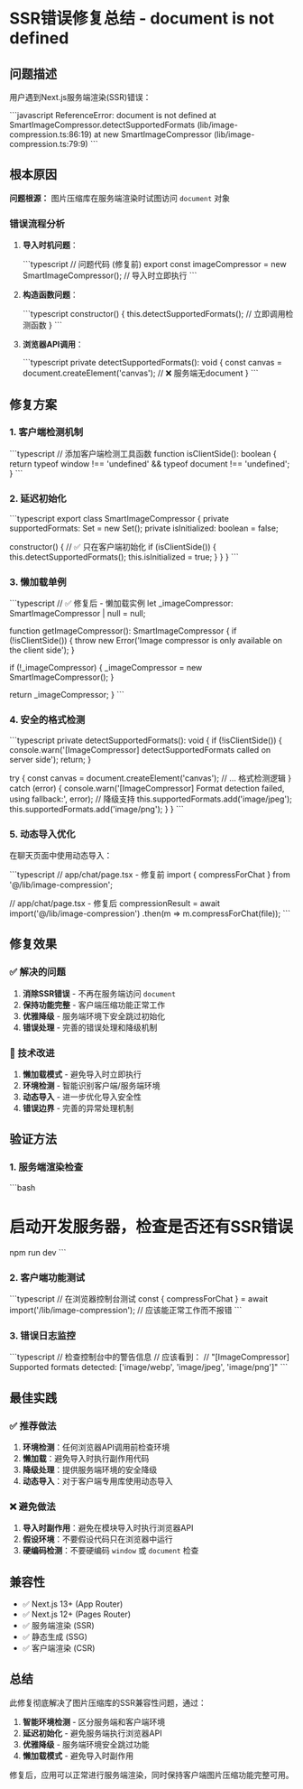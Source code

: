 # SSR错误修复总结 - document is not defined

## 问题描述

用户遇到Next.js服务端渲染(SSR)错误：

\`\`\`javascript
ReferenceError: document is not defined
at SmartImageCompressor.detectSupportedFormats (lib/image-compression.ts:86:19)
at new SmartImageCompressor (lib/image-compression.ts:79:9)
\`\`\`

## 根本原因

**问题根源：** 图片压缩库在服务端渲染时试图访问 `document` 对象

### 错误流程分析

1. **导入时机问题**：

   \`\`\`typescript
   // 问题代码 (修复前)
   export const imageCompressor = new SmartImageCompressor(); // 导入时立即执行
   \`\`\`

2. **构造函数问题**：

   \`\`\`typescript
   constructor() {
     this.detectSupportedFormats(); // 立即调用检测函数
   }
   \`\`\`

3. **浏览器API调用**：

   \`\`\`typescript
   private detectSupportedFormats(): void {
     const canvas = document.createElement('canvas'); // ❌ 服务端无document
   }
   \`\`\`

## 修复方案

### 1. 客户端检测机制

\`\`\`typescript
// 添加客户端检测工具函数
function isClientSide(): boolean {
  return typeof window !== 'undefined' && typeof document !== 'undefined';
}
\`\`\`

### 2. 延迟初始化

\`\`\`typescript
export class SmartImageCompressor {
  private supportedFormats: Set<string> = new Set();
  private isInitialized: boolean = false;

  constructor() {
    // ✅ 只在客户端初始化
    if (isClientSide()) {
      this.detectSupportedFormats();
      this.isInitialized = true;
    }
  }
}
\`\`\`

### 3. 懒加载单例

\`\`\`typescript
// ✅ 修复后 - 懒加载实例
let _imageCompressor: SmartImageCompressor | null = null;

function getImageCompressor(): SmartImageCompressor {
  if (!isClientSide()) {
    throw new Error('Image compressor is only available on the client side');
  }

  if (!_imageCompressor) {
    _imageCompressor = new SmartImageCompressor();
  }

  return _imageCompressor;
}
\`\`\`

### 4. 安全的格式检测

\`\`\`typescript
private detectSupportedFormats(): void {
  if (!isClientSide()) {
    console.warn('[ImageCompressor] detectSupportedFormats called on server side');
    return;
  }

  try {
    const canvas = document.createElement('canvas');
    // ... 格式检测逻辑
  } catch (error) {
    console.warn('[ImageCompressor] Format detection failed, using fallback:', error);
    // 降级支持
    this.supportedFormats.add('image/jpeg');
    this.supportedFormats.add('image/png');
  }
}
\`\`\`

### 5. 动态导入优化

在聊天页面中使用动态导入：

\`\`\`typescript
// app/chat/page.tsx - 修复前
import { compressForChat } from '@/lib/image-compression';

// app/chat/page.tsx - 修复后
compressionResult = await import('@/lib/image-compression')
  .then(m => m.compressForChat(file));
\`\`\`

## 修复效果

### ✅ 解决的问题

1. **消除SSR错误** - 不再在服务端访问 `document`
2. **保持功能完整** - 客户端压缩功能正常工作
3. **优雅降级** - 服务端环境下安全跳过初始化
4. **错误处理** - 完善的错误处理和降级机制

### 🔧 技术改进

1. **懒加载模式** - 避免导入时立即执行
2. **环境检测** - 智能识别客户端/服务端环境
3. **动态导入** - 进一步优化导入安全性
4. **错误边界** - 完善的异常处理机制

## 验证方法

### 1. 服务端渲染检查

\`\`\`bash
# 启动开发服务器，检查是否还有SSR错误
npm run dev
\`\`\`

### 2. 客户端功能测试

\`\`\`typescript
// 在浏览器控制台测试
const { compressForChat } = await import('/lib/image-compression');
// 应该能正常工作而不报错
\`\`\`

### 3. 错误日志监控

\`\`\`typescript
// 检查控制台中的警告信息
// 应该看到：
// "[ImageCompressor] Supported formats detected: ['image/webp', 'image/jpeg', 'image/png']"
\`\`\`

## 最佳实践

### ✅ 推荐做法

1. **环境检测**：任何浏览器API调用前检查环境
2. **懒加载**：避免导入时执行副作用代码
3. **降级处理**：提供服务端环境的安全降级
4. **动态导入**：对于客户端专用库使用动态导入

### ❌ 避免做法

1. **导入时副作用**：避免在模块导入时执行浏览器API
2. **假设环境**：不要假设代码只在浏览器中运行
3. **硬编码检测**：不要硬编码 `window` 或 `document` 检查

## 兼容性

- ✅ Next.js 13+ (App Router)
- ✅ Next.js 12+ (Pages Router)
- ✅ 服务端渲染 (SSR)
- ✅ 静态生成 (SSG)
- ✅ 客户端渲染 (CSR)

## 总结

此修复彻底解决了图片压缩库的SSR兼容性问题，通过：

1. **智能环境检测** - 区分服务端和客户端环境
2. **延迟初始化** - 避免服务端执行浏览器API
3. **优雅降级** - 服务端环境安全跳过功能
4. **懒加载模式** - 避免导入时副作用

修复后，应用可以正常进行服务端渲染，同时保持客户端图片压缩功能完整可用。
